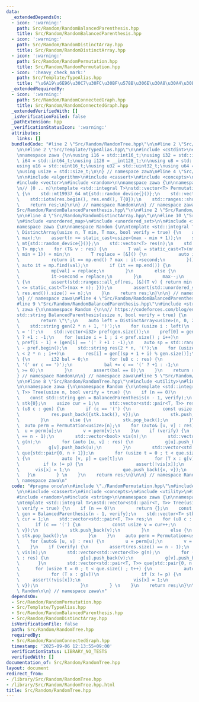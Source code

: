 ```yaml
---
data:
  _extendedDependsOn:
  - icon: ':warning:'
    path: Src/Random/RandomBalancedParenthesis.hpp
    title: Src/Random/RandomBalancedParenthesis.hpp
  - icon: ':warning:'
    path: Src/Random/RandomDistinctArray.hpp
    title: Src/Random/RandomDistinctArray.hpp
  - icon: ':warning:'
    path: Src/Random/RandomPermutation.hpp
    title: Src/Random/RandomPermutation.hpp
  - icon: ':heavy_check_mark:'
    path: Src/Template/TypeAlias.hpp
    title: "\u6A19\u6E96\u30C7\u30FC\u30BF\u578B\u306E\u30A8\u30A4\u30EA\u30A2\u30B9"
  _extendedRequiredBy:
  - icon: ':warning:'
    path: Src/Random/RandomConnectedGraph.hpp
    title: Src/Random/RandomConnectedGraph.hpp
  _extendedVerifiedWith: []
  _isVerificationFailed: false
  _pathExtension: hpp
  _verificationStatusIcon: ':warning:'
  attributes:
    links: []
  bundledCode: "#line 2 \"Src/Random/RandomTree.hpp\"\n\n#line 2 \"Src/Random/RandomPermutation.hpp\"\
    \n\n#line 2 \"Src/Template/TypeAlias.hpp\"\n\n#include <cstdint>\n#include <cstddef>\n\
    \nnamespace zawa {\n\nusing i16 = std::int16_t;\nusing i32 = std::int32_t;\nusing\
    \ i64 = std::int64_t;\nusing i128 = __int128_t;\n\nusing u8 = std::uint8_t;\n\
    using u16 = std::uint16_t;\nusing u32 = std::uint32_t;\nusing u64 = std::uint64_t;\n\
    \nusing usize = std::size_t;\n\n} // namespace zawa\n#line 4 \"Src/Random/RandomPermutation.hpp\"\
    \n\n#include <algorithm>\n#include <cassert>\n#include <concepts>\n#include <numeric>\n\
    #include <vector>\n#include <random>\n\nnamespace zawa {\n\nnamespace Random {\n\
    \n// [0 .. n)\ntemplate <std::integral T>\nstd::vector<T> Permutation(usize n)\
    \ {\n    std::mt19937_64 mt{std::random_device{}()};\n    std::vector<T> res(n);\n\
    \    std::iota(res.begin(), res.end(), T{0});\n    std::ranges::shuffle(res, mt);\n\
    \    return res;\n}\n\n} // namespace Random\n\n} // namespace zawa\n#line 2 \"\
    Src/Random/RandomBalancedParenthesis.hpp\"\n\n#line 2 \"Src/Random/RandomDistinctArray.hpp\"\
    \n\n#line 4 \"Src/Random/RandomDistinctArray.hpp\"\n\n#line 10 \"Src/Random/RandomDistinctArray.hpp\"\
    \n#include <unordered_map>\n#include <unordered_set>\n\n#include <iostream>\n\n\
    namespace zawa {\n\nnamespace Random {\n\ntemplate <std::integral T>\nstd::vector<T>\
    \ DistinctArray(usize n, T min, T max, bool verify = true) {\n    assert(min <=\
    \ max);\n    assert(n <= static_cast<usize>(max - min + 1));\n    std::mt19937_64\
    \ mt{std::random_device{}()};\n    std::vector<T> res(n);\n    std::unordered_map<T,\
    \ T> mp;\n    for (T& v : res) {\n        T val = static_cast<T>(mt() % (max -\
    \ min + 1)) + min;\n        T replace = [&]() {\n            auto it = mp.find(max);\n\
    \            return it == mp.end() ? max : it->second;\n        }();\n       \
    \ auto it = mp.find(val);\n        if (it == mp.end()) {\n            v = val;\n\
    \            mp[val] = replace;\n        }\n        else {\n            v = it->second;\n\
    \            it->second = replace;\n        }\n        max--;\n    }\n    if (verify)\
    \ {\n        assert(std::ranges::all_of(res, [&](T v) { return min <= v and v\
    \ <= static_cast<T>(max + n); }));\n        assert(std::unordered_set<T>(res.begin(),\
    \ res.end()).size() == n);\n    }\n    return res;\n}\n\n} // namespace Random\n\
    \n} // namespace zawa\n#line 4 \"Src/Random/RandomBalancedParenthesis.hpp\"\n\n\
    #line 9 \"Src/Random/RandomBalancedParenthesis.hpp\"\n#include <string>\n\nnamespace\
    \ zawa {\n\nnamespace Random {\n\n// https://codeforces.com/blog/entry/103245\n\
    std::string BalancedParenthesis(usize n, bool verify = true) {\n    if (n == 0)\n\
    \        return \"\";\n    auto left = DistinctArray<usize>(n, 0, 2 * n, verify);\n\
    \    std::string gen(2 * n + 1, ')');\n    for (usize i : left)\n        gen[i]\
    \ = '(';\n    std::vector<i32> pref(gen.size());\n    pref[0] = gen[0] == '('\
    \ ? +1 : -1;\n    for (usize i = 1 ; i < pref.size() ; i++)\n        pref[i] =\
    \ pref[i - 1] + (gen[i] == '(' ? +1 : -1);\n    auto sp = std::ranges::min_element(pref)\
    \ - pref.begin();\n    std::string res(2 * n, '(');\n    for (usize i = 0 ; i\
    \ < 2 * n ; i++)\n        res[i] = gen[(sp + 1 + i) % gen.size()];\n    if (verify)\
    \ {\n        i32 bal = 0;\n        for (u8 c : res) {\n            assert(c ==\
    \ '(' or c == ')');\n            bal += c == '(' ? +1 : -1;\n            assert(bal\
    \ >= 0);\n        }\n        assert(bal == 0);\n    }\n    return res;\n}\n\n\
    } // namespace Random\n\n} // namespace zawa\n#line 5 \"Src/Random/RandomTree.hpp\"\
    \n\n#line 8 \"Src/Random/RandomTree.hpp\"\n#include <utility>\n#line 12 \"Src/Random/RandomTree.hpp\"\
    \n\nnamespace zawa {\n\nnamespace Random {\n\ntemplate <std::integral T>\nstd::vector<std::pair<T,\
    \ T>> Tree(usize n, bool verify = true) {\n    if (n == 0)\n        return {};\n\
    \    const std::string gen = BalancedParenthesis(n - 1, verify);\n    std::vector<T>\
    \ stk{0};\n    usize cur = 1;\n    std::vector<std::pair<T, T>> res;\n    for\
    \ (u8 c : gen) {\n        if (c == '(') {\n            const usize v = cur++;\n\
    \            res.push_back({stk.back(), v});\n            stk.push_back(v);\n\
    \        }\n        else {\n            stk.pop_back();\n        }\n    }\n  \
    \  auto perm = Permutation<usize>(n);\n    for (auto& [u, v] : res) {\n      \
    \  u = perm[u];\n        v = perm[v];\n    }\n    if (verify) {\n        assert(res.size()\
    \ == n - 1);\n        std::vector<bool> vis(n);\n        std::vector<std::vector<T>>\
    \ g(n);\n        for (auto [u, v] : res) {\n            g[u].push_back(v);\n \
    \           g[v].push_back(u);\n        }\n        std::vector<std::pair<T, T>>\
    \ que{std::pair{0, n + 1}};\n        for (usize t = 0 ; t < que.size() ; t++)\
    \ {\n            auto [v, p] = que[t];\n            for (T x : g[v])\n       \
    \         if (x != p) {\n                    assert(!vis[x]);\n              \
    \      vis[x] = 1;\n                    que.push_back({x, v});\n             \
    \   }\n        } \n    }\n    return res;\n}\n\n} // namespace Random\n\n} //\
    \ namespace zawa\n"
  code: "#pragma once\n\n#include \"./RandomPermutation.hpp\"\n#include \"./RandomBalancedParenthesis.hpp\"\
    \n\n#include <cassert>\n#include <concepts>\n#include <utility>\n#include <vector>\n\
    #include <random>\n#include <string>\n\nnamespace zawa {\n\nnamespace Random {\n\
    \ntemplate <std::integral T>\nstd::vector<std::pair<T, T>> Tree(usize n, bool\
    \ verify = true) {\n    if (n == 0)\n        return {};\n    const std::string\
    \ gen = BalancedParenthesis(n - 1, verify);\n    std::vector<T> stk{0};\n    usize\
    \ cur = 1;\n    std::vector<std::pair<T, T>> res;\n    for (u8 c : gen) {\n  \
    \      if (c == '(') {\n            const usize v = cur++;\n            res.push_back({stk.back(),\
    \ v});\n            stk.push_back(v);\n        }\n        else {\n           \
    \ stk.pop_back();\n        }\n    }\n    auto perm = Permutation<usize>(n);\n\
    \    for (auto& [u, v] : res) {\n        u = perm[u];\n        v = perm[v];\n\
    \    }\n    if (verify) {\n        assert(res.size() == n - 1);\n        std::vector<bool>\
    \ vis(n);\n        std::vector<std::vector<T>> g(n);\n        for (auto [u, v]\
    \ : res) {\n            g[u].push_back(v);\n            g[v].push_back(u);\n \
    \       }\n        std::vector<std::pair<T, T>> que{std::pair{0, n + 1}};\n  \
    \      for (usize t = 0 ; t < que.size() ; t++) {\n            auto [v, p] = que[t];\n\
    \            for (T x : g[v])\n                if (x != p) {\n               \
    \     assert(!vis[x]);\n                    vis[x] = 1;\n                    que.push_back({x,\
    \ v});\n                }\n        } \n    }\n    return res;\n}\n\n} // namespace\
    \ Random\n\n} // namespace zawa\n"
  dependsOn:
  - Src/Random/RandomPermutation.hpp
  - Src/Template/TypeAlias.hpp
  - Src/Random/RandomBalancedParenthesis.hpp
  - Src/Random/RandomDistinctArray.hpp
  isVerificationFile: false
  path: Src/Random/RandomTree.hpp
  requiredBy:
  - Src/Random/RandomConnectedGraph.hpp
  timestamp: '2025-09-06 12:13:55+09:00'
  verificationStatus: LIBRARY_NO_TESTS
  verifiedWith: []
documentation_of: Src/Random/RandomTree.hpp
layout: document
redirect_from:
- /library/Src/Random/RandomTree.hpp
- /library/Src/Random/RandomTree.hpp.html
title: Src/Random/RandomTree.hpp
---
```

